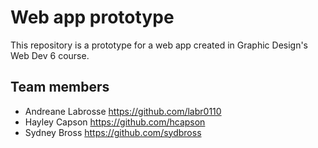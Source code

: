 # Web app prototype

This repository is a prototype for a web app created in Graphic Design's Web Dev 6 course.

## Team members

- Andreane Labrosse <https://github.com/labr0110>
- Hayley Capson <https://github.com/hcapson>
- Sydney Bross <https://github.com/sydbross>
